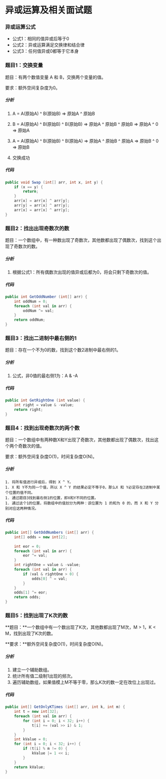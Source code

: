 # 异或运算及相关面试题

### 异或运算公式

- 公式1：相同的值异或后等于0
- 公式2：异或运算满足交换律和结合律
- 公式3：任何值异或0都等于它本身

### 题目1：交换变量

题目：有两个数值变量 A 和 B，交换两个变量的值。

要求：额外空间复杂度为0。

##### 分析

1. A = A(原始A) ^ B(原始B) => 原始A ^ 原始B

2. B = A(原始A) ^ B(原始B) ^ B(原始B) => 原始A ^ 原始B ^ 原始B => 原始A ^ 0 => 原始A
3. A = A(原始A) ^ B(原始B) ^ B(原始A) => 原始A ^ 原始B ^ 原始A => 原始B ^ 0 => 原始B
4. 交换成功

##### 代码

```csharp
public void Swap (int[] arr, int x, int y) {
    if (x == y) {
        return;
    }
    arr[x] = arr[x] ^ arr[y];
    arr[y] = arr[x] ^ arr[y];
    arr[x] = arr[x] ^ arr[y];
}
```

### 题目2：找出出现奇数次的数

题目：一个数组中，有一种数出现了奇数次，其他数都出现了偶数次，找到这个出现了奇数次的数。

##### 分析

1. 根据公式1：所有偶数次出现的值异或后都为0，将会只剩下奇数次的值。

##### 代码

```csharp
public int GetOddNumber (int[] arr) {
    int oddNum = 0;
    foreach (int val in arr) {
        oddNum ^= val;
    }
    return oddNum;
}
```

### 题目3：找出二进制中最右侧的1

题目：存在一个不为0的数，找到这个数2进制中最右侧的1。

##### 分析

1. 公式，非0值的最右侧1为：A & -A

##### 代码

```csharp
public int GetRightOne (int value) {
    int right = value & -value;
 	return right;
}
```

### 题目4：找到出现奇数次的两个数

题目：一个数组中有两种数X和Y出现了奇数次，其他数都出现了偶数次，找出这个两个奇数次的值。

要求：额外空间复杂度O(1)，时间复杂度O(N)。

##### 分析

	1. 将所有值进行异或后，得到 X ^ Y。
	1. X 和 Y不为同一个值，所以 X ^ Y 的结果必定不等于0，那么X 和 Y必定存在2进制中某个位置的值不同。
	1. 通过题目3找到最右侧1的位置，即X和Y不同的位置。
	1. 通过这个1的位置，将数组中的值划分为两种：该位置为 1 的和为 0 的，而 X 和 Y 分别对应这两种情况。

##### 代码

```csharp
public int[] GetOddNumbers (int[] arr) {
    int[] odds = new int[2];
 
    int eor = 0;
    foreach (int val in arr) {
        eor ^= val;
    }
    int rightOne = value & -value;
    foreach (int val in arr) {
        if (val & rightOne > 0) {
            odds[0] ^ = val;
        }
    }
    odds[1] ^= eor;
    return odds;
}
```

### 题目5：找到出现了K次的数

**题目：**一个数组中有一个数出现了K次，其他数都出现了M次，M > 1，K < M，找到出现了K次的数。

**要求：**额外空间复杂度O(1)，时间复杂度O(N)。

##### 分析

1. 建立一个辅助数组。
2. 统计所有值二级制1出现的频次。
3. 遍历辅助数组，如果值模上M不等于零，那么K次的数一定在改位上出现过。

##### 代码

```csharp
public int[] GetOnlyKTimes (int[] arr, int k, int m) {
    int t = new int[32];
    foreach (int val in arr) {
        for (int i = 0; i < 32; i++) {
        	t[i] += (val >> i) & 1;
        }
    }
    int kValue = 0;
    for (int i = 0; i < 32; i++) {
        if (t[i] % m != 0) {
            kValue |= 1 << i;
        }
    }
    return kValue;
}
```

